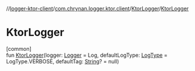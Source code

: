 //[logger-ktor-client](../../../index.md)/[com.chrynan.logger.ktor.client](../index.md)/[KtorLogger](index.md)/[KtorLogger](-ktor-logger.md)

# KtorLogger

[common]\
fun [KtorLogger](-ktor-logger.md)(logger: [Logger](../../../../logger-core/logger-core/com.chrynan.logger/-logger/index.md) = Log, defaultLogType: [LogType](../../../../logger-core/logger-core/com.chrynan.logger/-log-type/index.md) = LogType.VERBOSE, defaultTag: [String](https://kotlinlang.org/api/latest/jvm/stdlib/kotlin/-string/index.html)? = null)
